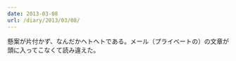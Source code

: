 ```yaml
---
date: 2013-03-08
url: /diary/2013/03/08/
---
```


懸案が片付かず、なんだかヘトヘトである。メール（プライベートの）の文章が頭に入ってこなくて読み違えた。